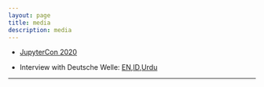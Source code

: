 ```yaml
---
layout: page
title: media
description: media
---
```


* [JupyterCon 2020](https://www.youtube.com/watch?v=ev2bUm7Z77M)

* Interview with Deutsche Welle: [EN](https://www.dw.com/en/ai-for-industry-40/av-54975705),[ID](https://www.youtube.com/watch?v=pfM63nUFFbo),[Urdu](https://www.youtube.com/watch?v=dCINPEs_w4c)

---

